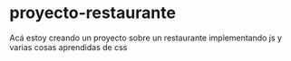 # proyecto-restaurante
Acá estoy creando un proyecto sobre un restaurante implementando js y varias cosas aprendidas de css
